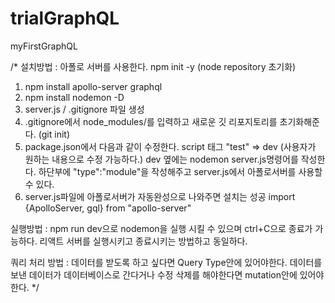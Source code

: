 # trialGraphQL
myFirstGraphQL


/* 
설치방법 : 
아폴로 서버를 사용한다.
npm init -y (node repository 초기화)
1. npm install apollo-server graphql
2. npm install nodemon -D
3. server.js / .gitignore 파일 생성
4. .gitignore에서 node_modules/를 입력하고 새로운 깃 리포지토리를 초기화해준다. (git init)
5. package.json에서 다음과 같이 수정한다.
 script 태그 "test" => dev (사용자가 원하는 내용으로 수정 가능하다.)
 dev 옆에는 nodemon server.js명령어를 작성한다.
 하단부에 "type":"module"을 작성해주고 server.js에서 아폴로서버를 사용할 수 있다.
6. server.js파일에 아폴로서버가 자동완성으로 나와주면 설치는 성공
 import {ApolloServer, gql} from "apollo-server"

실행방법
:  npm run dev으로 nodemon을 실행 시킬 수 있으며 ctrl+C으로 종료가 가능하다.
리액트 서버를 실행시키고 종료시키는 방법하고 동일하다.

쿼리 처리 방법 : 
 데이터를 받도록 하고 싶다면 Query Type안에 있어야한다.
 데이터를 보낸 데이터가 데이터베이스로 간다거나 수정 삭제를 해야한다면 mutation안에 있어야한다.
*/
